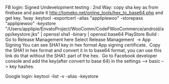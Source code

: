  


FB login:
    Signed Undevelopment testing :
        2nd Way: copy sha key as from firebase and paste it http://tomeko.net/online_tools/hex_to_base64.php and get key.
        1way :keytool -exportcert -alias "applipiewoo" -storepass "applipiewoo" -keystore "/Users/applipie/EnvatoProject/WooComm/CodeFWooCommerce/android/app/keystore.jks" | openssl sha1 -binary | openssl base64
    PlayStore Build :
        Go to Release Management here
        Select Release Management  -> App Signing
        You can see SHA1 key in hex format App signing certificate. 
        Copy the SHA1 in hex format and convert it in to base64 format, you can use this link do that without the SHA1: part of the hex. 
        Go to Facebook developer console and add the key(after convert to base 64) in the settings —> basic –> key hashes.
        

Google login:
keytool -list -v -alias <your-key-name> -keystore <path-to-production-keystore>